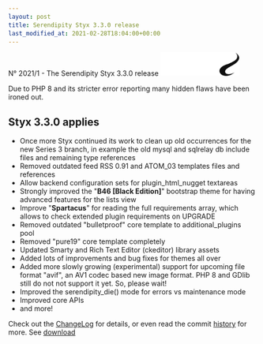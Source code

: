 ```yaml
---
layout: post
title: Serendipity Styx 3.3.0 release
last_modified_at: 2021-02-28T18:04:00+00:00
---
```


N° 2021/1 - The Serendipity Styx 3.3.0 release <img class="php8" src="/i/b/logo_php8.svg" alt="php8" width="160" height="48">

Due to PHP 8 and its stricter error reporting many hidden flaws have been ironed out.

## Styx 3.3.0 applies

  - Once more Styx continued its work to clean up old occurrences for the new Series 3 branch, in example the old mysql and sqlrelay db include files and remaining type references
  - Removed outdated feed RSS 0.91 and ATOM_03 templates files and references
  - Allow backend configuration sets for plugin_html_nugget textareas
  - Strongly improved the "**B46 [Black Edition]**" bootstrap theme for having advanced features for the lists view
  - Improve "**Spartacus**" for reading the full requirements array, which allows to check extended plugin requirements on UPGRADE
  - Removed outdated "bulletproof" core template to additional_plugins pool
  - Removed "pure19" core template completely
  - Updated Smarty and Rich Text Editor (ckeditor) library assets
  - Added lots of improvements and bug fixes for themes all over
  - Added more slowly growing (experimental) support for upcoming file format "avif", an AV1 codec based new image format. PHP 8 and GDlib still do not not support it yet. So, please wait!
  - Improved the serendipity_die() mode for errors vs maintenance mode
  - Improved core APIs
  - and more!

Check out the [ChangeLog](https://github.com/ophian/styx/blob/3.3.0/docs/NEWS) for details, or even read the commit [history](https://github.com/ophian/styx/commits/3.3.0) for more. See [download](https://github.com/ophian/styx/releases/tag/3.3.0)
